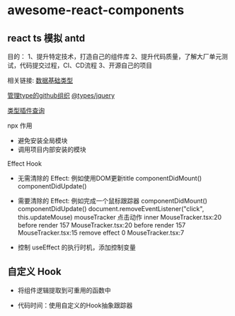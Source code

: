 # awesome-react-components

## react ts 模拟 antd
目的：
1、提升特定技术，打造自己的组件库
2、提升代码质量，了解大厂单元测试，代码提交过程，CI、CD流程
3、开源自己的项目

相关链接:
[数据基础类型](https://developer.mozilla.org/zh-CN/docs/Web/JavaScript/Data_structures)

[管理type的github组织](https://github.com/DefinitelyTyped/DefinitelyTyped)
[@types/jquery](https://npmjs.com/package/@types/jquery)

[类型插件查询](https://www.typescriptlang.org/dt/search?search=)

npx 作用
- 避免安装全局模块
- 调用项目内部安装的模块

Effect Hook

- 无需清除的 Effect: 例如使用DOM更新title
    componentDidMount() componentDidUpdate()

- 需要清除的 Effect: 例如完成一个鼠标跟踪器
    componentDidMount() componentDidUpdate()
    document.removeEventListener("click", this.updateMouse)
mouseTracker 点击动作
inner
MouseTracker.tsx:20 before render 157
MouseTracker.tsx:20 before render 157
MouseTracker.tsx:15 remove effect 0
MouseTracker.tsx:7 

- 控制 useEffect 的执行时机，添加控制变量

## 自定义 Hook
- 将组件逻辑提取到可重用的函数中

- 代码时间：使用自定义的Hook抽象跟踪器